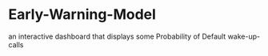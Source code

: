 # Early-Warning-Model
an interactive dashboard that displays some Probability of Default wake-up-calls
